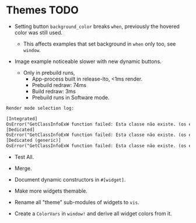 # Themes TODO

* Setting button `background_color` breaks `when`, previously the hovered color was still used.
    - This affects examples that set background in `when` only too, see `window`.

* Image example noticeable slower with new dynamic buttons.
    - Only in prebuild runs, 
        - App-process built in release-lto, <1ms render.
        - Prebuild redraw: 74ms
        - Build redraw: 3ms
        - Prebuild runs in Software mode.
```txt
Render mode selection log:

[Integrated]
OsError("GetClassInfoExW function failed: Esta classe não existe. (os error 1411)")
[Dedicated]
OsError("GetClassInfoExW function failed: Esta classe não existe. (os error 1411)")
[Dedicated (generic)]
OsError("GetClassInfoExW function failed: Esta classe não existe. (os error 1411)")
```


* Test All.
* Merge.

* Document dynamic constructors in `#[widget]`.
* Make more widgets themable.
* Rename all "theme" sub-modules of widgets to `vis`.
* Create a `ColorVars` in `window!` and derive all widget colors from it.